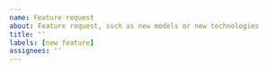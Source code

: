 ```yaml
---
name: Feature request
about: Feature request, such as new models or new technologies
title: ''
labels: [new feature]
assignees: ''
---
```

